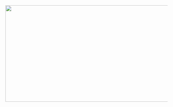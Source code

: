 <a href="https://www.gitanimals.org/en_US?utm_medium=image&utm_source=rekjeawon88&utm_content=farm">
<img
  src="https://render.gitanimals.org/farms/rekjeawon88"
  width="600"
  height="300"
/>
</a>
